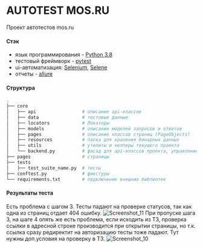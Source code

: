 # AUTOTEST MOS.RU

Проект автотестов mos.ru

#### Стэк
- язык программирования - [Python 3.8](https://www.python.org/downloads/)
- тестовый фреймворк - [pytest](https://docs.pytest.org/en/latest/)
- ui-автоматизация: [Selenium](https://selenium-python.readthedocs.io/index.html), [Selene](https://github.com/yashaka/selene)
- отчеты - [allure](https://docs.qameta.io/allure/)

#### Структура
```bash
.
├── core
│   ├── api                 # описание api-классов
│   ├── data                # тестовые данные
│   ├── locators            # Локаторы  
│   ├── models              # описание моделей запросов и ответов
│   ├── pages               # описание классов страниц (PageObjects)
│   ├── resources           # папка для хранения бинарных данных
│   ├── utils               # утилиты и хелперы текущего проекта
│   └── backend.py          # фасад для api-классов проекта, управление сессией
├── pages                   # страницы
├── tests
│   ├── test_suite_name.py  # тесты 
├── conftest.py             # фикстуры 
└── requirements.txt        # подключение внешних библиотек
```


#### Результаты теста
Есть проблема с шагом 3. Тесты падают на проверке статусов, так как одна из страниц отдает 404 ошибку.
![Screenshot_11](https://user-images.githubusercontent.com/56396220/179838780-7a0bc91c-c7ca-45a7-957a-3b1df1db51e7.png)
При пропуске шага 3, на шаге 4 опять же есть проблема, если исходить из ТЗ, проверка ссылки в адресной строке производится при открытии страницы, но т.к. ссылка сразу редиректит на авторизацию тесты тоже падают. Тут нужны доп.условия на проверку в ТЗ.
![Screenshot_10](https://user-images.githubusercontent.com/56396220/179838775-efea17b0-71a7-4e0c-ba84-ec0b0960ffb4.png)

